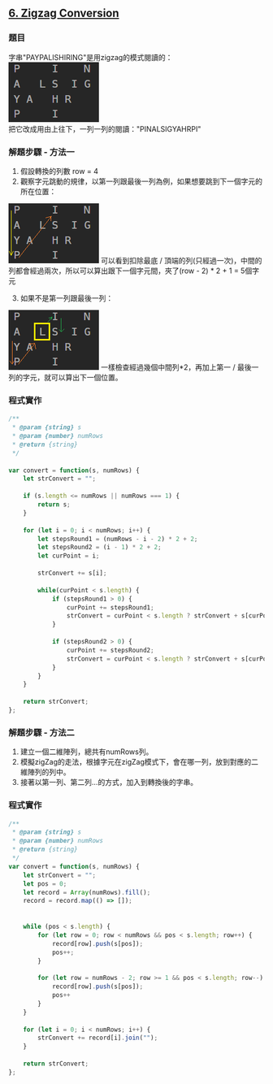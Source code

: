 ## [6. Zigzag Conversion](https://leetcode.com/problems/zigzag-conversion/description/?envType=study-plan-v2&envId=top-interview-150 "Title")

### 題目
字串"PAYPALISHIRING"是用zigzag的模式閱讀的：  
<img src='../pictures/6.png'>  
把它改成用由上往下，一列一列的閱讀："PINALSIGYAHRPI"


### 解題步驟 - 方法一
1. 假設轉換的列數 row =  4
2. 觀察字元跳動的規律，以第一列跟最後一列為例，如果想要跳到下一個字元的所在位置：  
<img src='../pictures/6-2.png'>  
可以看到扣除最底 / 頂端的列(只經過一次)，中間的列都會經過兩次，所以可以算出跟下一個字元間，夾了(row - 2) * 2 + 1 = 5個字元

3. 如果不是第一列跟最後一列：  
<img src='../pictures/6-3.png'>  
一樣檢查經過幾個中間列*2，再加上第一 / 最後一列的字元，就可以算出下一個位置。 


### 程式實作

```javascript
/**
 * @param {string} s
 * @param {number} numRows
 * @return {string}
 */

var convert = function(s, numRows) {
    let strConvert = "";

    if (s.length <= numRows || numRows === 1) {
        return s;
    }

    for (let i = 0; i < numRows; i++) {
        let stepsRound1 = (numRows - i - 2) * 2 + 2;
        let stepsRound2 = (i - 1) * 2 + 2;
        let curPoint = i;

        strConvert += s[i];

        while(curPoint < s.length) {
            if (stepsRound1 > 0) {
                curPoint += stepsRound1;
                strConvert = curPoint < s.length ? strConvert + s[curPoint] : strConvert;
            }

            if (stepsRound2 > 0) {
                curPoint += stepsRound2;
                strConvert = curPoint < s.length ? strConvert + s[curPoint] : strConvert;
            }
        }
    }

    return strConvert;
};

```


### 解題步驟 - 方法二
1. 建立一個二維陣列，總共有numRows列。
2. 模擬zigZag的走法，根據字元在zigZag模式下，會在哪一列，放到對應的二維陣列的列中。
3. 接著以第一列、第二列...的方式，加入到轉換後的字串。


### 程式實作

```javascript
/**
 * @param {string} s
 * @param {number} numRows
 * @return {string}
 */
var convert = function(s, numRows) {
    let strConvert = "";
    let pos = 0;
    let record = Array(numRows).fill();
    record = record.map(() => []);


    while (pos < s.length) {
        for (let row = 0; row < numRows && pos < s.length; row++) {
            record[row].push(s[pos]);
            pos++;
        }

        for (let row = numRows - 2; row >= 1 && pos < s.length; row--) {
            record[row].push(s[pos]);
            pos++
        }
    }
    
    for (let i = 0; i < numRows; i++) {
        strConvert += record[i].join("");
    }

    return strConvert;
};

```